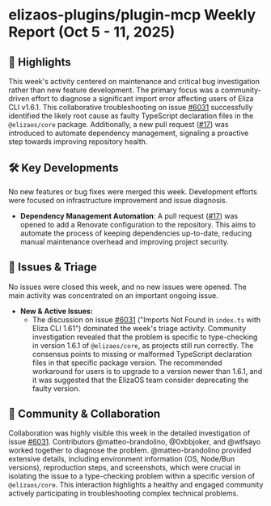 # elizaos-plugins/plugin-mcp Weekly Report (Oct 5 - 11, 2025)

## 🚀 Highlights
This week's activity centered on maintenance and critical bug investigation rather than new feature development. The primary focus was a community-driven effort to diagnose a significant import error affecting users of Eliza CLI v1.6.1. This collaborative troubleshooting on issue [#6031](https://github.com/elizaos-plugins/plugin-mcp/issues/6031) successfully identified the likely root cause as faulty TypeScript declaration files in the `@elizaos/core` package. Additionally, a new pull request ([#17](https://github.com/elizaos-plugins/plugin-mcp/pull/17)) was introduced to automate dependency management, signaling a proactive step towards improving repository health.

## 🛠️ Key Developments
No new features or bug fixes were merged this week. Development efforts were focused on infrastructure improvement and issue diagnosis.

- **Dependency Management Automation**: A pull request ([#17](https://github.com/elizaos-plugins/plugin-mcp/pull/17)) was opened to add a Renovate configuration to the repository. This aims to automate the process of keeping dependencies up-to-date, reducing manual maintenance overhead and improving project security.

## 🐛 Issues & Triage
No issues were closed this week, and no new issues were opened. The main activity was concentrated on an important ongoing issue.

- **New & Active Issues:**
    - The discussion on issue [#6031](https://github.com/elizaos-plugins/plugin-mcp/issues/6031) ("Imports Not Found in `index.ts` with Eliza CLI 1.61") dominated the week's triage activity. Community investigation revealed that the problem is specific to type-checking in version 1.6.1 of `@elizaos/core`, as projects still run correctly. The consensus points to missing or malformed TypeScript declaration files in that specific package version. The recommended workaround for users is to upgrade to a version newer than 1.6.1, and it was suggested that the ElizaOS team consider deprecating the faulty version.

## 💬 Community & Collaboration
Collaboration was highly visible this week in the detailed investigation of issue [#6031](https://github.com/elizaos-plugins/plugin-mcp/issues/6031). Contributors @matteo-brandolino, @0xbbjoker, and @wtfsayo worked together to diagnose the problem. @matteo-brandolino provided extensive details, including environment information (OS, Node/Bun versions), reproduction steps, and screenshots, which were crucial in isolating the issue to a type-checking problem within a specific version of `@elizaos/core`. This interaction highlights a healthy and engaged community actively participating in troubleshooting complex technical problems.